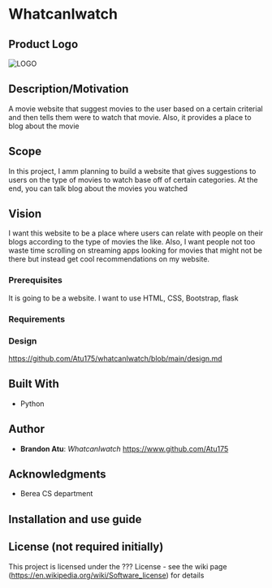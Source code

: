 # WhatcanIwatch
## Product Logo
![LOGO](https://user-images.githubusercontent.com/59740296/196591011-dece8eda-d7f8-46f9-8ba8-6d4c2af12b5c.png)

## Description/Motivation
 A movie website that suggest movies to the user based on a certain criterial and then tells them were to watch that movie. Also, it provides a place to blog about the movie 
## Scope 
In this project, I amm planning to build a website that gives suggestions to users on the type of movies to watch base off of certain categories. At the end, you can talk blog about the movies you watched 
## Vision
I want this website to be a place where users can relate with people on their blogs according to the type of movies the like. Also, I want people not too waste time scrolling on streaming apps looking for movies that might not be there but instead get cool recommendations on my website.
### Prerequisites

It is going to be a website. I want to use HTML, CSS, Bootstrap, flask

### Requirements

### Design

https://github.com/Atu175/whatcanIwatch/blob/main/design.md

## Built With

- Python

## Author

- **Brandon Atu**: *WhatcanIwatch* https://www.github.com/Atu175

## Acknowledgments

- Berea CS department

## Installation and use guide


## License (not required initially)

This project is licensed under the ??? License - see the wiki page (https://en.wikipedia.org/wiki/Software_license) for details

